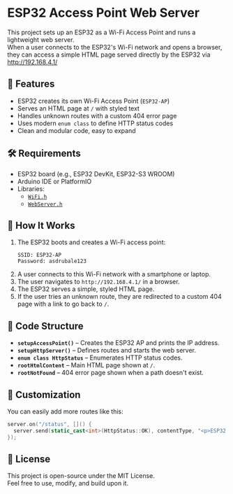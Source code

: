 # ESP32 Access Point Web Server

This project sets up an ESP32 as a Wi-Fi Access Point and runs a lightweight web server.  
When a user connects to the ESP32's Wi-Fi network and opens a browser, they can access a simple HTML page served directly by the ESP32 via http://192.168.4.1/

## 📡 Features

- ESP32 creates its own Wi-Fi Access Point (`ESP32-AP`)
- Serves an HTML page at `/` with styled text
- Handles unknown routes with a custom 404 error page
- Uses modern `enum class` to define HTTP status codes
- Clean and modular code, easy to expand

## 🛠️ Requirements

- ESP32 board (e.g., ESP32 DevKit, ESP32-S3 WROOM)
- Arduino IDE or PlatformIO
- Libraries:
  - [`WiFi.h`](https://www.arduino.cc/en/Reference/WiFi)
  - [`WebServer.h`](https://github.com/espressif/arduino-esp32/tree/master/libraries/WebServer)

## 🚀 How It Works

1. The ESP32 boots and creates a Wi-Fi access point:
   ```
   SSID: ESP32-AP
   Password: asdrubale123
   ```
2. A user connects to this Wi-Fi network with a smartphone or laptop.
3. The user navigates to `http://192.168.4.1/` in a browser.
4. The ESP32 serves a simple, styled HTML page.
5. If the user tries an unknown route, they are redirected to a custom 404 page with a link to go back to `/`.

## 🧠 Code Structure

- **`setupAccessPoint()`** – Creates the ESP32 AP and prints the IP address.
- **`setupHttpServer()`** – Defines routes and starts the web server.
- **`enum class HttpStatus`** – Enumerates HTTP status codes.
- **`rootHtmlContent`** – Main HTML page shown at `/`.
- **`rootNotFound`** – 404 error page shown when a path doesn't exist.

## 🔧 Customization

You can easily add more routes like this:

```cpp
server.on("/status", []() {
  server.send(static_cast<int>(HttpStatus::OK), contentType, "<p>ESP32 is running.</p>");
});
```

## 📄 License

This project is open-source under the MIT License.  
Feel free to use, modify, and build upon it.

